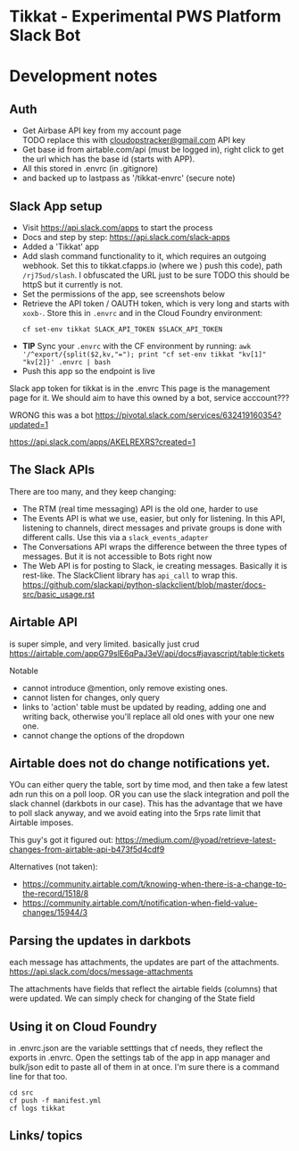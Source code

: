 # Tikkat - Experimental PWS Platform Slack Bot



# Development notes




## Auth

- Get Airbase API key from my account page  
  TODO replace this with cloudopstracker@gmail.com API key
- Get base id from airtable.com/api (must be logged in), right click to get the url which
has the base id (starts with APP).
- All this stored in .envrc (in .gitignore)
- and backed up to lastpass as '/tikkat-envrc' (secure note)


## Slack App setup

- Visit https://api.slack.com/apps  to start the process
- Docs and step by step: https://api.slack.com/slack-apps
- Added a 'Tikkat' app
- Add slash command functionality to it, which requires an outgoing webhook.  Set this to tikkat.cfapps.io (where we )
  push this code), path `/rj75ud/slash`.  I obfuscated the URL just to be sure
  TODO this should be httpS  but it currently is not.
- Set the permissions of the app, see screenshots below
- Retrieve the API token / OAUTH token, which is very long and starts with `xoxb-`.  Store this in `.envrc` and in the 
  Cloud Foundry environment:
  ```
  cf set-env tikkat SLACK_API_TOKEN $SLACK_API_TOKEN
  ```
- **TIP** Sync your `.envrc` with the CF environment by running:
   `awk '/^export/{split($2,kv,"="); print "cf set-env tikkat "kv[1]" "kv[2]}' .envrc | bash`
- Push this app so the endpoint is live


Slack app token for tikkat is in the .envrc  This page is the management page for it.  We should aim
to have this owned by a bot, service acccount???

WRONG this was a bot https://pivotal.slack.com/services/632419160354?updated=1


https://api.slack.com/apps/AKELREXRS?created=1



## The Slack APIs

There are too many, and they keep changing:
- The RTM (real time messaging) API is the old one, harder to use
- The Events API is what we use, easier, but only for listening.  In this API, listening to channels, direct messages and private groups is done with different calls.  Use this via a `slack_events_adapter`
- The Conversations API wraps the difference between the three types of messages.  But it is not accessible to Bots right now
- The Web API is for posting to Slack, ie creating messages.  Basically it is rest-like.  The SlackClient library has `api_call` to wrap this.  https://github.com/slackapi/python-slackclient/blob/master/docs-src/basic_usage.rst


## Airtable API 
is super simple, and very limited.  basically just crud
https://airtable.com/appG79slE6qPaJ3eV/api/docs#javascript/table:tickets


Notable
- cannot introduce @mention, only remove existing ones.
- cannot listen for changes, only query
- links to 'action' table must be updated by reading, adding one and
  writing back, otherwise you'll replace all old ones with your one
  new one.
- cannot change the options of the dropdown




## Airtable does not do change notifications yet.  
YOu can either query the table, sort by time mod, and then take a few
latest adn run this on a poll loop.
OR you can use the slack integration and poll the slack channel
(darkbots in our case).  This has the advantage that we have to poll
slack anyway, and we avoid eating into the 5rps rate limit that
Airtable imposes.

This guy's got it figured out:
https://medium.com/@yoad/retrieve-latest-changes-from-airtable-api-b473f5d4cdf9


Alternatives (not taken):
- https://community.airtable.com/t/knowing-when-there-is-a-change-to-the-record/1518/8
- https://community.airtable.com/t/notification-when-field-value-changes/15944/3


## Parsing the updates in darkbots

each message has attachments, the updates are part of the attachments.
https://api.slack.com/docs/message-attachments

The attachments have fields that reflect the airtable fields (columns) that were updated.  We can
simply check for changing of the State field


## Using it on Cloud Foundry

in .envrc.json are the variable setttings that cf needs, they reflect the exports in .envrc.  Open the settings tab of the 
app in app manager and bulk/json edit to paste all of them in at once.  I'm sure there is a command line for that too.

```
cd src 
cf push -f manifest.yml 
cf logs tikkat
```



## Links/ topics


